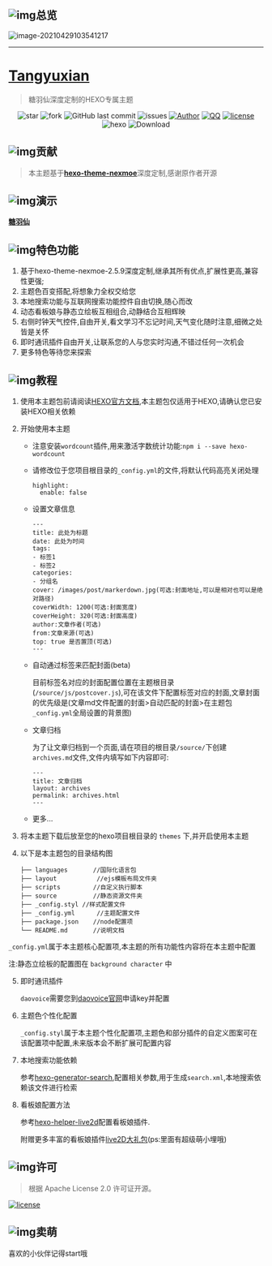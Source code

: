 ## ![img](https://tangyuxian.github.io/images/PicGo/20210429104219.png)总览

![image-20210429103541217](https://tangyuxian.github.io/images/PicGo/20210429104818.png)

------

# [Tangyuxian](https://www.tangyuxian.com)

> 糖羽仙深度定制的HEXO专属主题
<p align="center">
<img alt="star" src="https://img.shields.io/github/stars/tangyuxian/hexo-theme-tangyuxian.svg"/>
<img alt="fork" src="https://img.shields.io/github/forks/tangyuxian/hexo-theme-tangyuxian.svg"/>
<img alt="GitHub last commit" src="https://img.shields.io/github/last-commit/tangyuxian/hexo-theme-tangyuxian.svg?label=commits">
<img alt="issues" src="https://img.shields.io/github/issues/tangyuxian/hexo-theme-tangyuxian.svg"/>
<a href="https://www.tangyuxian.com"><img alt="Author" src="https://img.shields.io/badge/author-糖羽仙-red.svg"/></a>
<a href="http://wpa.qq.com/msgrd?v=3&uin=2120252100&site=qq&menu=yes"><img alt="QQ" src="https://img.shields.io/badge/QQ-2120252100-red.svg"/></a>
<a href="https://github.com/tangyuxian/hexo-theme-tangyuxian/blob/master/LICENSE"><img alt="license" src="https://img.shields.io/github/license/tangyuxian/hexo-theme-tangyuxian.svg"/></a>
<img alt="hexo" src="https://img.shields.io/badge/hexo-blue.svg"/>
<img alt="Download" src="https://img.shields.io/badge/download-29.9KB-brightgreen.svg"/>
</p>

## ![img](https://tangyuxian.github.io/images/PicGo/20210429104626.png)贡献

> 本主题基于[**hexo-theme-nexmoe**](https://github.com/tangyuxian/hexo-theme-nexmoe)深度定制,感谢原作者开源
>

## ![img](https://tangyuxian.github.io/images/PicGo/20210429105429.png)演示

[**糖羽仙**](https://www.tangyuxian.com)

## ![img](https://tangyuxian.github.io/images/PicGo/20210429112034.png)特色功能

1. 基于hexo-theme-nexmoe-2.5.9深度定制,继承其所有优点,扩展性更高,兼容性更强;
2. 主题色百变搭配,将想象力全权交给您
3. 本地搜索功能与互联网搜索功能控件自由切换,随心而改
4. 动态看板娘与静态立绘板互相组合,动静结合互相辉映
5. 右侧时钟天气控件,自由开关,看文学习不忘记时间,天气变化随时注意,细微之处皆是关怀
6. 即时通讯插件自由开关,让联系您的人与您实时沟通,不错过任何一次机会
7. 更多特色等待您来探索

## ![img](https://tangyuxian.github.io/images/PicGo/20210429114146.png)教程

1. 使用本主题包前请阅读[HEXO官方文档](https://hexo.io/zh-cn/docs/),本主题包仅适用于HEXO,请确认您已安装HEXO相关依赖

2. 开始使用本主题

   - 注意安装`wordcount`插件,用来激活字数统计功能:`npm i --save hexo-wordcount`

   - 请修改位于您项目根目录的`_config.yml`的文件,将默认代码高亮关闭处理

     ```
     highlight:
       enable: false
     ```

   - 设置文章信息

     ```
     ---
     title: 此处为标题
     date: 此处为时间
     tags:
     - 标签1
     - 标签2
     categories:
     - 分组名
     cover: /images/post/markerdown.jpg(可选:封面地址,可以是相对也可以是绝对路径)
     coverWidth: 1200(可选:封面宽度)
     coverHeight: 320(可选:封面高度)
     author:文章作者(可选)
     from:文章来源(可选)
     top: true 是否置顶(可选)
     ---
     ```

   - 自动通过标签来匹配封面(beta)

     目前标签名对应的封面配置位置在主题根目录(`/source/js/postcover.js`),可在该文件下配置标签对应的封面,文章封面的优先级是(文章md文件配置的封面>自动匹配的封面>在主题包`_config.yml`全局设置的背景图)

   - 文章归档

     为了让文章归档到一个页面,请在项目的根目录`/source/`下创建`archives.md`文件,文件内填写如下内容即可:

     ```
     ---
     title: 文章归档
     layout: archives
     permalink: archives.html
     ---
     ```

   - 更多...

3. 将本主题下载后放至您的hexo项目根目录的 `themes` 下,并开启使用本主题

4. 以下是本主题包的目录结构图

   ```
   ├── languages       //国际化语言包
   ├── layout			//ejs模板布局文件夹
   ├── scripts         //自定义执行脚本		
   ├── source          //静态资源文件夹
   ├── _config.styl	//样式配置文件
   ├── _config.yml		//主题配置文件
   ├── package.json    //node配置项
   └── README.md       //说明文档
   ```
   

`_config.yml`属于本主题核心配置项,本主题的所有功能性内容将在本主题中配置

注:静态立绘板的配置图在 `background character` 中

5. 即时通讯插件

   `daovoice`需要您到[daovoice官网](http://dashboard.daovoice.io/)申请key并配置

6. 主题色个性化配置

   `_config.styl`属于本主题个性化配置项,主题色和部分插件的自定义图案可在该配置项中配置,未来版本会不断扩展可配置内容

7. 本地搜索功能依赖

   参考[hexo-generator-search](https://www.npmjs.com/package/hexo-generator-search),配置相关参数,用于生成`search.xml`,本地搜索依赖该文件进行检索

8. 看板娘配置方法

   参考[hexo-helper-live2d](https://github.com/tangyuxian/hexo-helper-live2d)配置看板娘插件.

   附赠更多丰富的看板娘插件[live2D大礼包](https://github.com/tangyuxian/live2D)(ps:里面有超级萌小埋哦)

   

## ![img](https://tangyuxian.github.io/images/PicGo/20210429114804.png)许可
   > 根据 Apache License 2.0 许可证开源。

   <a href="https://github.com/tangyuxian/hexo-theme-tangyuxian/blob/master/LICENSE"><img alt="license" src="https://img.shields.io/github/license/tangyuxian/hexo-theme-tangyuxian.svg"/></a>

   

## ![img](https://tangyuxian.github.io/images/PicGo/20210429144611.png)卖萌

喜欢的小伙伴记得start哦

